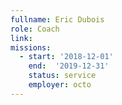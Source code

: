 ```yaml
---
fullname: Eric Dubois
role: Coach
link:
missions:
  - start: '2018-12-01'
    end:  '2019-12-31'
    status: service
    employer: octo
---
```

